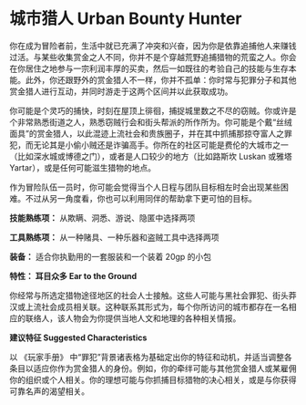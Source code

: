 # **城市猎人 Urban Bounty Hunter**

你在成为冒险者前，生活中就已充满了冲突和兴奋，因为你是依靠追捕他人来赚钱过活。与某些收集赏金之人不同，你并不是个穿越荒野追捕猎物的荒蛮之人。你会在你居住之地参与一宗利润丰厚的买卖，然后一如既往的考验自己的技能与生存本能。此外，你还跟野外的赏金猎人不一样，你并不孤单：你时常与犯罪分子和其他赏金猎人进行互动，并同时游走于这两个区间并以此获取成功。

你可能是个灵巧的捕快，时刻在屋顶上徘徊，捕捉城里数之不尽的窃贼。你或许是个非常熟悉街道之人，熟悉窃贼行会和街头帮派的所作所为。你可能是个戴“丝绒面具”的赏金猎人，以此混迹上流社会和贵族圈子，并在其中抓捕那掠夺富人之罪犯，而无论其是小偷小贼还是诈骗高手。你所在的社区可能是费伦的大城市之一（比如深水城或博德之门），或者是人口较少的地方（比如路斯坎 Luskan 或雅塔 Yartar），或是任何可能滋生猎物的地点。

作为冒险队伍一员时，你可能会觉得当个人日程与团队目标相左时会出现某些困难。不过从另一角度看，你也可以利用同伴的帮助拿下更可怕的目标。

**技能熟练项：** 从欺瞒、洞悉、游说、隐匿中选择两项

**工具熟练项：** 从一种赌具、一种乐器和盗贼工具中选择两项

**装备：** 适合你执勤用的一套服装和一个装着 20gp 的小包

**特性： 耳目众多 Ear to the Ground**

你经常与所选定猎物途径地区的社会人士接触。这些人可能与黑社会罪犯、街头莽汉或上流社会成员相关联。这种联系其形式为，每个你所访问的城市都存在一名相应的联络人，该人物会为你提供当地人文和地理的各种相关情报。

**建议特征 Suggested Characteristics**

以 《玩家手册》 中“罪犯”背景诸表格为基础定出你的特征和动机，并适当调整各条目以适应你作为赏金猎人的身份。例如，你的牵绊可能与其他赏金猎人或某雇佣你的组织或个人相关。你的理想可能与你抓捕目标猎物的决心相关，或是与你获得可靠名声的渴望相关。
